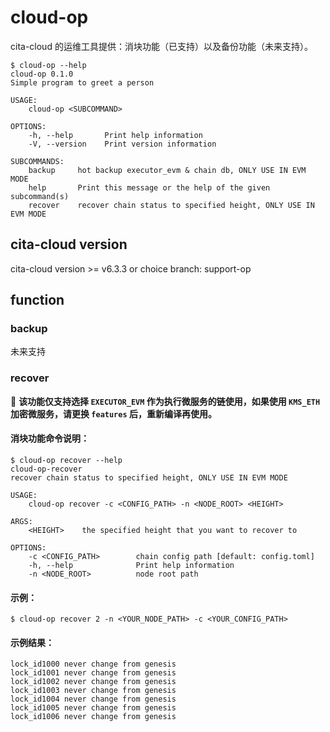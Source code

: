# cloud-op

cita-cloud 的运维工具提供：消块功能（已支持）以及备份功能（未来支持）。

```shell
$ cloud-op --help
cloud-op 0.1.0
Simple program to greet a person

USAGE:
    cloud-op <SUBCOMMAND>

OPTIONS:
    -h, --help       Print help information
    -V, --version    Print version information

SUBCOMMANDS:
    backup     hot backup executor_evm & chain db, ONLY USE IN EVM MODE
    help       Print this message or the help of the given subcommand(s)
    recover    recover chain status to specified height, ONLY USE IN EVM MODE
```



## cita-cloud version

cita-cloud version >= v6.3.3 or choice branch: support-op


## function
### backup

未来支持

### recover

:rotating_light: **该功能仅支持选择 `EXECUTOR_EVM` 作为执行微服务的链使用，如果使用 `KMS_ETH` 加密微服务，请更换 `features` 后，重新编译再使用。**

#### 消块功能命令说明：

```shell
$ cloud-op recover --help
cloud-op-recover 
recover chain status to specified height, ONLY USE IN EVM MODE

USAGE:
    cloud-op recover -c <CONFIG_PATH> -n <NODE_ROOT> <HEIGHT>

ARGS:
    <HEIGHT>    the specified height that you want to recover to

OPTIONS:
    -c <CONFIG_PATH>        chain config path [default: config.toml]
    -h, --help              Print help information
    -n <NODE_ROOT>          node root path
```

#### 示例：

```shell
$ cloud-op recover 2 -n <YOUR_NODE_PATH> -c <YOUR_CONFIG_PATH>
```

#### 示例结果：

```
lock_id1000 never change from genesis
lock_id1001 never change from genesis
lock_id1002 never change from genesis
lock_id1003 never change from genesis
lock_id1004 never change from genesis
lock_id1005 never change from genesis
lock_id1006 never change from genesis
```

